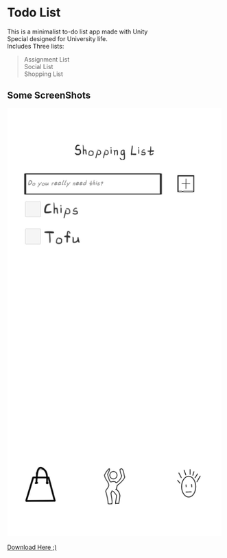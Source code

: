 # Todo List

This is a minimalist to-do list app made with Unity   
Special designed for University life.   
Includes Three lists:   

>Assignment List   
>Social List  
>Shopping List  
## Some ScreenShots
<img src="https://github.com/AmousQiu/Todo-List/blob/master/1.jpg" alt="todoList Screenshot" style="width:500px;">

[Download Here ;)](https://github.com/AmousQiu/Todo-List/blob/master/todotest.apk)